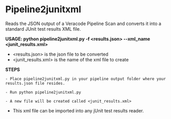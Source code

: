 # Pipeline2junitxml
Reads the JSON output of a Veracode Pipeline Scan and converts it into a standard JUnit test results XML file.

<b>USAGE:  python pipeline2junitxml.py -f <results.json> --xml_name <junit_results.xml></b>
		
- <results.json> is the json file to be converted
- <junit_results.xml> is the name of the xml file to create


<b>STEPS</b>
	
	- Place pipeline2junitxml.py in your pipeline output folder where your results.json file resides.
	
	- Run python pipeline2junitxml.py

	- A new file will be created called <junit_results.xml>

- This xml file can be imported into any jUnit test results reader.
